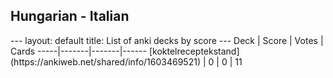 <h2>Hungarian  -  Italian</h2>
---
layout: default
title: List of anki decks by score
---
Deck | Score | Votes | Cards
-----|-------|-------|------
[koktelreceptekstand](https://ankiweb.net/shared/info/1603469521) | 0 | 0 | 11
